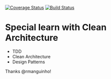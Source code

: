 [![Coverage Status](https://coveralls.io/repos/github/onlyreynaldo/special-clean-architecture-js/badge.svg)](https://coveralls.io/github/onlyreynaldo/special-clean-architecture-js)
[![Build Status](https://travis-ci.com/onlyreynaldo/special-clean-architecture-js.svg?branch=main)](https://travis-ci.com/onlyreynaldo/special-clean-architecture-js)

# Special learn with Clean Architecture

* TDD
* Clean Architecture
* Design Patterns

Thanks @rmanguinho!


